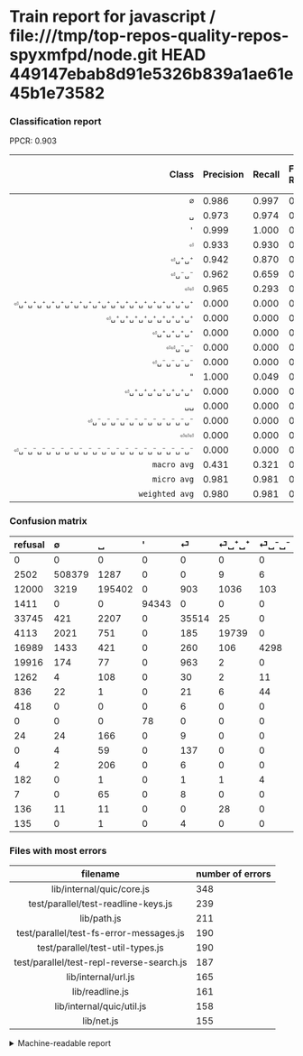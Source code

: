 # Train report for javascript / file:///tmp/top-repos-quality-repos-spyxmfpd/node.git HEAD 449147ebab8d91e5326b839a1ae61e45b1e73582

### Classification report

PPCR: 0.903

| Class | Precision | Recall | Full Recall | F1-score | Full F1-score | Support | Full Support | PPCR |
|------:|:----------|:-------|:------------|:---------|:---------|:--------|:-------------|:-----|
| `∅` | 0.986| 0.997| 0.993| 0.992| 0.989| 509681| 512183| 0.995 |
| `␣` | 0.973| 0.974| 0.919| 0.974| 0.945| 200663| 212663| 0.944 |
| `'` | 0.999| 1.000| 0.985| 1.000| 0.992| 94343| 95754| 0.985 |
| `⏎` | 0.933| 0.930| 0.494| 0.932| 0.646| 38185| 71930| 0.531 |
| `⏎␣⁺␣⁺` | 0.942| 0.870| 0.736| 0.904| 0.827| 22696| 26809| 0.847 |
| `⏎␣⁻␣⁻` | 0.962| 0.659| 0.183| 0.783| 0.307| 6518| 23507| 0.277 |
| `⏎⏎` | 0.965| 0.293| 0.023| 0.449| 0.045| 1719| 21635| 0.079 |
| `⏎␣⁺␣⁺␣⁺␣⁺␣⁺␣⁺␣⁺␣⁺␣⁺␣⁺␣⁺␣⁺␣⁺␣⁺␣⁺␣⁺␣⁺␣⁺␣⁺` | 0.000| 0.000| 0.000| 0.000| 0.000| 214| 218| 0.982 |
| `⏎␣⁺␣⁺␣⁺␣⁺␣⁺␣⁺␣⁺␣⁺␣⁺` | 0.000| 0.000| 0.000| 0.000| 0.000| 200| 200| 1.000 |
| `⏎␣⁺␣⁺␣⁺␣⁺` | 0.000| 0.000| 0.000| 0.000| 0.000| 199| 223| 0.892 |
| `⏎⏎␣⁻␣⁻` | 0.000| 0.000| 0.000| 0.000| 0.000| 155| 1417| 0.109 |
| `⏎␣⁻␣⁻␣⁻␣⁻` | 0.000| 0.000| 0.000| 0.000| 0.000| 94| 930| 0.101 |
| `"` | 1.000| 0.049| 0.049| 0.093| 0.093| 82| 82| 1.000 |
| `⏎␣⁺␣⁺␣⁺␣⁺␣⁺␣⁺␣⁺` | 0.000| 0.000| 0.000| 0.000| 0.000| 73| 80| 0.912 |
| `␣␣` | 0.000| 0.000| 0.000| 0.000| 0.000| 50| 186| 0.269 |
| `⏎␣⁻␣⁻␣⁻␣⁻␣⁻␣⁻␣⁻␣⁻␣⁻␣⁻␣⁻` | 0.000| 0.000| 0.000| 0.000| 0.000| 7| 189| 0.037 |
| `⏎⏎⏎` | 0.000| 0.000| 0.000| 0.000| 0.000| 6| 424| 0.014 |
| `⏎␣⁻␣⁻␣⁻␣⁻␣⁻␣⁻␣⁻␣⁻␣⁻␣⁻␣⁻␣⁻␣⁻␣⁻␣⁻␣⁻␣⁻␣⁻␣⁻` | 0.000| 0.000| 0.000| 0.000| 0.000| 5| 140| 0.036 |
| `macro avg` | 0.431| 0.321| 0.243| 0.340| 0.269| 874890| 968570| 0.903 |
| `micro avg` | 0.981| 0.981| 0.886| 0.981| 0.931| 874890| 968570| 0.903 |
| `weighted avg` | 0.980| 0.981| 0.886| 0.980| 0.908| 874890| 968570| 0.903 |

### Confusion matrix

|refusal|  ∅| ␣| '| ⏎| ⏎␣⁺␣⁺| ⏎␣⁻␣⁻| ⏎⏎| ⏎⏎␣⁻␣⁻| ⏎␣⁻␣⁻␣⁻␣⁻| ⏎⏎⏎| "| ⏎␣⁺␣⁺␣⁺␣⁺| ⏎␣⁺␣⁺␣⁺␣⁺␣⁺␣⁺␣⁺␣⁺␣⁺| ⏎␣⁺␣⁺␣⁺␣⁺␣⁺␣⁺␣⁺␣⁺␣⁺␣⁺␣⁺␣⁺␣⁺␣⁺␣⁺␣⁺␣⁺␣⁺␣⁺| ⏎␣⁻␣⁻␣⁻␣⁻␣⁻␣⁻␣⁻␣⁻␣⁻␣⁻␣⁻| ⏎␣⁺␣⁺␣⁺␣⁺␣⁺␣⁺␣⁺| ␣␣| ⏎␣⁻␣⁻␣⁻␣⁻␣⁻␣⁻␣⁻␣⁻␣⁻␣⁻␣⁻␣⁻␣⁻␣⁻␣⁻␣⁻␣⁻␣⁻␣⁻| 
|:---|:---|:---|:---|:---|:---|:---|:---|:---|:---|:---|:---|:---|:---|:---|:---|:---|:---|:---|
|0 |0 |0 |0 |0 |0 |0 |0 |0 |0 |0 |0 |0 |0 |0 |0 |0 |0 |0 |
|2502 |508379 |1287 |0 |0 |9 |6 |0 |0 |0 |0 |0 |0 |0 |0 |0 |0 |0 |0 |
|12000 |3219 |195402 |0 |903 |1036 |103 |0 |0 |0 |0 |0 |0 |0 |0 |0 |0 |0 |0 |
|1411 |0 |0 |94343 |0 |0 |0 |0 |0 |0 |0 |0 |0 |0 |0 |0 |0 |0 |0 |
|33745 |421 |2207 |0 |35514 |25 |0 |18 |0 |0 |0 |0 |0 |0 |0 |0 |0 |0 |0 |
|4113 |2021 |751 |0 |185 |19739 |0 |0 |0 |0 |0 |0 |0 |0 |0 |0 |0 |0 |0 |
|16989 |1433 |421 |0 |260 |106 |4298 |0 |0 |0 |0 |0 |0 |0 |0 |0 |0 |0 |0 |
|19916 |174 |77 |0 |963 |2 |0 |503 |0 |0 |0 |0 |0 |0 |0 |0 |0 |0 |0 |
|1262 |4 |108 |0 |30 |2 |11 |0 |0 |0 |0 |0 |0 |0 |0 |0 |0 |0 |0 |
|836 |22 |1 |0 |21 |6 |44 |0 |0 |0 |0 |0 |0 |0 |0 |0 |0 |0 |0 |
|418 |0 |0 |0 |6 |0 |0 |0 |0 |0 |0 |0 |0 |0 |0 |0 |0 |0 |0 |
|0 |0 |0 |78 |0 |0 |0 |0 |0 |0 |0 |4 |0 |0 |0 |0 |0 |0 |0 |
|24 |24 |166 |0 |9 |0 |0 |0 |0 |0 |0 |0 |0 |0 |0 |0 |0 |0 |0 |
|0 |4 |59 |0 |137 |0 |0 |0 |0 |0 |0 |0 |0 |0 |0 |0 |0 |0 |0 |
|4 |2 |206 |0 |6 |0 |0 |0 |0 |0 |0 |0 |0 |0 |0 |0 |0 |0 |0 |
|182 |0 |1 |0 |1 |1 |4 |0 |0 |0 |0 |0 |0 |0 |0 |0 |0 |0 |0 |
|7 |0 |65 |0 |8 |0 |0 |0 |0 |0 |0 |0 |0 |0 |0 |0 |0 |0 |0 |
|136 |11 |11 |0 |0 |28 |0 |0 |0 |0 |0 |0 |0 |0 |0 |0 |0 |0 |0 |
|135 |0 |1 |0 |4 |0 |0 |0 |0 |0 |0 |0 |0 |0 |0 |0 |0 |0 |0 |

### Files with most errors

| filename | number of errors|
|:----:|:-----|
| lib/internal/quic/core.js | 348 |
| test/parallel/test-readline-keys.js | 239 |
| lib/path.js | 211 |
| test/parallel/test-fs-error-messages.js | 190 |
| test/parallel/test-util-types.js | 190 |
| test/parallel/test-repl-reverse-search.js | 187 |
| lib/internal/url.js | 165 |
| lib/readline.js | 161 |
| lib/internal/quic/util.js | 158 |
| lib/net.js | 155 |

<details>
    <summary>Machine-readable report</summary>
```json
{
  "cl_report": {"\"": {"f1-score": 0.09302325581395349, "precision": 1.0, "recall": 0.04878048780487805, "support": 82}, "\u0027": {"f1-score": 0.9995867856159013, "precision": 0.9991739125830059, "recall": 1.0, "support": 94343}, "macro avg": {"f1-score": 0.34031014016364536, "precision": 0.4311956432881556, "recall": 0.3206549090398531, "support": 874890}, "micro avg": {"f1-score": 0.9809027420590017, "precision": 0.9809027420590017, "recall": 0.9809027420590017, "support": 874890}, "weighted avg": {"f1-score": 0.9795870013717766, "precision": 0.9795960239809142, "recall": 0.9809027420590017, "support": 874890}, "\u2205": {"f1-score": 0.9915769045099694, "precision": 0.9857770004304711, "recall": 0.9974454609844197, "support": 509681}, "\u23ce": {"f1-score": 0.9317347045860006, "precision": 0.9334244487081768, "recall": 0.9300510671729737, "support": 38185}, "\u23ce\u23ce": {"f1-score": 0.4491071428571428, "precision": 0.9654510556621881, "recall": 0.29261198371146013, "support": 1719}, "\u23ce\u23ce\u23ce": {"f1-score": 0.0, "precision": 0.0, "recall": 0.0, "support": 6}, "\u23ce\u23ce\u2423\u207b\u2423\u207b": {"f1-score": 0.0, "precision": 0.0, "recall": 0.0, "support": 155}, "\u23ce\u2423\u207a\u2423\u207a": {"f1-score": 0.9044215349369988, "precision": 0.9420158442302186, "recall": 0.8697127247091999, "support": 22696}, "\u23ce\u2423\u207a\u2423\u207a\u2423\u207a\u2423\u207a": {"f1-score": 0.0, "precision": 0.0, "recall": 0.0, "support": 199}, "\u23ce\u2423\u207a\u2423\u207a\u2423\u207a\u2423\u207a\u2423\u207a\u2423\u207a\u2423\u207a": {"f1-score": 0.0, "precision": 0.0, "recall": 0.0, "support": 73}, "\u23ce\u2423\u207a\u2423\u207a\u2423\u207a\u2423\u207a\u2423\u207a\u2423\u207a\u2423\u207a\u2423\u207a\u2423\u207a": {"f1-score": 0.0, "precision": 0.0, "recall": 0.0, "support": 200}, "\u23ce\u2423\u207a\u2423\u207a\u2423\u207a\u2423\u207a\u2423\u207a\u2423\u207a\u2423\u207a\u2423\u207a\u2423\u207a\u2423\u207a\u2423\u207a\u2423\u207a\u2423\u207a\u2423\u207a\u2423\u207a\u2423\u207a\u2423\u207a\u2423\u207a\u2423\u207a": {"f1-score": 0.0, "precision": 0.0, "recall": 0.0, "support": 214}, "\u23ce\u2423\u207b\u2423\u207b": {"f1-score": 0.7825928623452294, "precision": 0.9623824451410659, "recall": 0.6594047253758821, "support": 6518}, "\u23ce\u2423\u207b\u2423\u207b\u2423\u207b\u2423\u207b": {"f1-score": 0.0, "precision": 0.0, "recall": 0.0, "support": 94}, "\u23ce\u2423\u207b\u2423\u207b\u2423\u207b\u2423\u207b\u2423\u207b\u2423\u207b\u2423\u207b\u2423\u207b\u2423\u207b\u2423\u207b\u2423\u207b": {"f1-score": 0.0, "precision": 0.0, "recall": 0.0, "support": 7}, "\u23ce\u2423\u207b\u2423\u207b\u2423\u207b\u2423\u207b\u2423\u207b\u2423\u207b\u2423\u207b\u2423\u207b\u2423\u207b\u2423\u207b\u2423\u207b\u2423\u207b\u2423\u207b\u2423\u207b\u2423\u207b\u2423\u207b\u2423\u207b\u2423\u207b\u2423\u207b": {"f1-score": 0.0, "precision": 0.0, "recall": 0.0, "support": 5}, "\u2423": {"f1-score": 0.9735393322804203, "precision": 0.9732968724316732, "recall": 0.9737819129585424, "support": 200663}, "\u2423\u2423": {"f1-score": 0.0, "precision": 0.0, "recall": 0.0, "support": 50}},
  "cl_report_full": {"\"": {"f1-score": 0.09302325581395349, "precision": 1.0, "recall": 0.04878048780487805, "support": 82}, "\u0027": {"f1-score": 0.9921703693966084, "precision": 0.9991739125830059, "recall": 0.9852643231614345, "support": 95754}, "macro avg": {"f1-score": 0.26915131613678933, "precision": 0.4311956432881556, "recall": 0.24341960708579358, "support": 968570}, "micro avg": {"f1-score": 0.9310557321558374, "precision": 0.9809027420590017, "recall": 0.8860299203981127, "support": 968570}, "weighted avg": {"f1-score": 0.9080305895335481, "precision": 0.9741632861947195, "recall": 0.8860299203981127, "support": 968570}, "\u2205": {"f1-score": 0.9891633111099654, "precision": 0.9857770004304711, "recall": 0.9925729670840305, "support": 512183}, "\u23ce": {"f1-score": 0.6458441310455822, "precision": 0.9334244487081768, "recall": 0.49373001529264565, "support": 71930}, "\u23ce\u23ce": {"f1-score": 0.04540530781729554, "precision": 0.9654510556621881, "recall": 0.023249364455743007, "support": 21635}, "\u23ce\u23ce\u23ce": {"f1-score": 0.0, "precision": 0.0, "recall": 0.0, "support": 424}, "\u23ce\u23ce\u2423\u207b\u2423\u207b": {"f1-score": 0.0, "precision": 0.0, "recall": 0.0, "support": 1417}, "\u23ce\u2423\u207a\u2423\u207a": {"f1-score": 0.826539371480016, "precision": 0.9420158442302186, "recall": 0.7362825916669775, "support": 26809}, "\u23ce\u2423\u207a\u2423\u207a\u2423\u207a\u2423\u207a": {"f1-score": 0.0, "precision": 0.0, "recall": 0.0, "support": 223}, "\u23ce\u2423\u207a\u2423\u207a\u2423\u207a\u2423\u207a\u2423\u207a\u2423\u207a\u2423\u207a": {"f1-score": 0.0, "precision": 0.0, "recall": 0.0, "support": 80}, "\u23ce\u2423\u207a\u2423\u207a\u2423\u207a\u2423\u207a\u2423\u207a\u2423\u207a\u2423\u207a\u2423\u207a\u2423\u207a": {"f1-score": 0.0, "precision": 0.0, "recall": 0.0, "support": 200}, "\u23ce\u2423\u207a\u2423\u207a\u2423\u207a\u2423\u207a\u2423\u207a\u2423\u207a\u2423\u207a\u2423\u207a\u2423\u207a\u2423\u207a\u2423\u207a\u2423\u207a\u2423\u207a\u2423\u207a\u2423\u207a\u2423\u207a\u2423\u207a\u2423\u207a\u2423\u207a": {"f1-score": 0.0, "precision": 0.0, "recall": 0.0, "support": 218}, "\u23ce\u2423\u207b\u2423\u207b": {"f1-score": 0.30729632145282954, "precision": 0.9623824451410659, "recall": 0.18283915429446548, "support": 23507}, "\u23ce\u2423\u207b\u2423\u207b\u2423\u207b\u2423\u207b": {"f1-score": 0.0, "precision": 0.0, "recall": 0.0, "support": 930}, "\u23ce\u2423\u207b\u2423\u207b\u2423\u207b\u2423\u207b\u2423\u207b\u2423\u207b\u2423\u207b\u2423\u207b\u2423\u207b\u2423\u207b\u2423\u207b": {"f1-score": 0.0, "precision": 0.0, "recall": 0.0, "support": 189}, "\u23ce\u2423\u207b\u2423\u207b\u2423\u207b\u2423\u207b\u2423\u207b\u2423\u207b\u2423\u207b\u2423\u207b\u2423\u207b\u2423\u207b\u2423\u207b\u2423\u207b\u2423\u207b\u2423\u207b\u2423\u207b\u2423\u207b\u2423\u207b\u2423\u207b\u2423\u207b": {"f1-score": 0.0, "precision": 0.0, "recall": 0.0, "support": 140}, "\u2423": {"f1-score": 0.9452816223459579, "precision": 0.9732968724316732, "recall": 0.9188340237841092, "support": 212663}, "\u2423\u2423": {"f1-score": 0.0, "precision": 0.0, "recall": 0.0, "support": 186}},
  "ppcr": 0.903280093333471
}
```
</details>

